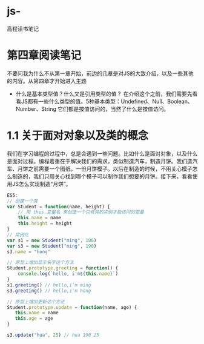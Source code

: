 # js-
高程读书笔记
# 第四章阅读笔记
不要问我为什么不从第一章开始，前边的几章是对JS的大致介绍，以及一些其他的内容。从第四章才开始进入主题
* 什么是基本类型值？什么又是引用类型的值？
在介绍这个之前，我们需要先看看JS都有一些什么类型的值。5种基本类型：Undefined、Null、Boolean、Number、String 它们都是按值访问的，当然了什么是按值访问。<br/>
# 1.1 关于面对对象以及类的概念
我们在学习编程的过程中，总是会遇到一些问题。比如什么是面对对象，以及什么是面对过程。编程着重在于解决我们的需求，类似制造汽车，制造月饼。我们造汽车、月饼之前需要一个图纸，一份月饼模子。以后在制造的时候，不用关心模子怎么制造的，我们只用关心找到哪个模子可以制作我们想要的月饼。接下来，看看使用JS怎么实现制造“月饼”。
``` javascript
ES5:
// 创建一个类
var Student = function(name, height) {
    // 用 this.变量名 来创造一个只有类的实例才能访问的变量
    this.name = name
    this.height = height
}
// 实例化
var s1 = new Student("ming", 180)
var s3 = new Student("ming", 190)
s3.name = "hong"

// 原型上增加显示名字这个方法
Student.prototype.greeting = function() {
    console.log(`hello, i'm${this.name}`)
}
s1.greeting() // hello,i'm ming
s3.greeting() // hello,i'm hong

// 原型上增加更新这个方法 
Student.prototype.update = function(name, age) {
   this.name = name
   this.age = age
}

s3.update("hua", 25) // hua 190 25
```
